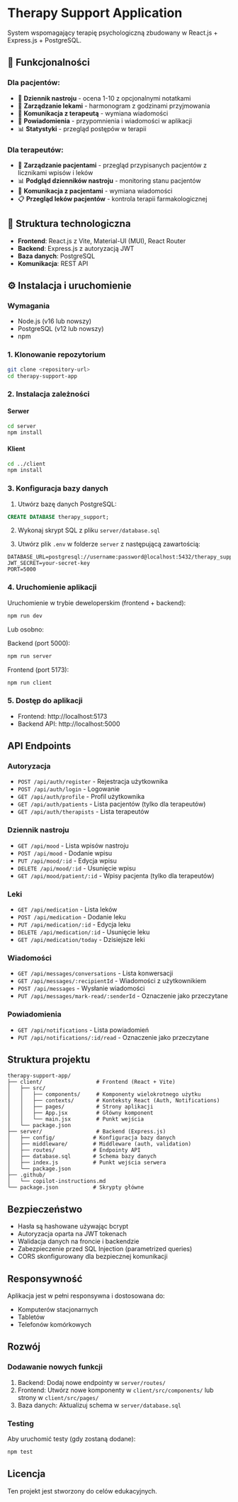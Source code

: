 # Therapy Support Application

System wspomagający terapię psychologiczną zbudowany w React.js + Express.js + PostgreSQL.

## 🎯 Funkcjonalności

### Dla pacjentów:
- 📝 **Dziennik nastroju** - ocena 1-10 z opcjonalnymi notatkami
- 💊 **Zarządzanie lekami** - harmonogram z godzinami przyjmowania  
- 💬 **Komunikacja z terapeutą** - wymiana wiadomości
- 🔔 **Powiadomienia** - przypomnienia i wiadomości w aplikacji
- 📊 **Statystyki** - przegląd postępów w terapii

### Dla terapeutów:
- 👥 **Zarządzanie pacjentami** - przegląd przypisanych pacjentów z licznikami wpisów i leków
- 📊 **Podgląd dzienników nastroju** - monitoring stanu pacjentów
- 💬 **Komunikacja z pacjentami** - wymiana wiadomości
- 📋 **Przegląd leków pacjentów** - kontrola terapii farmakologicznej

## 🚀 Struktura technologiczna

- **Frontend**: React.js z Vite, Material-UI (MUI), React Router
- **Backend**: Express.js z autoryzacją JWT
- **Baza danych**: PostgreSQL
- **Komunikacja**: REST API

## ⚙️ Instalacja i uruchomienie

### Wymagania
- Node.js (v16 lub nowszy)
- PostgreSQL (v12 lub nowszy)
- npm

### 1. Klonowanie repozytorium
```bash
git clone <repository-url>
cd therapy-support-app
```

### 2. Instalacja zależności

#### Serwer
```bash
cd server
npm install
```

#### Klient
```bash
cd ../client
npm install
```

### 3. Konfiguracja bazy danych

1. Utwórz bazę danych PostgreSQL:
```sql
CREATE DATABASE therapy_support;
```

2. Wykonaj skrypt SQL z pliku `server/database.sql`

3. Utwórz plik `.env` w folderze `server` z następującą zawartością:
```env
DATABASE_URL=postgresql://username:password@localhost:5432/therapy_support
JWT_SECRET=your-secret-key
PORT=5000
```

### 4. Uruchomienie aplikacji

Uruchomienie w trybie deweloperskim (frontend + backend):
```bash
npm run dev
```

Lub osobno:

Backend (port 5000):
```bash
npm run server
```

Frontend (port 5173):
```bash
npm run client
```

### 5. Dostęp do aplikacji
- Frontend: http://localhost:5173
- Backend API: http://localhost:5000

## API Endpoints

### Autoryzacja
- `POST /api/auth/register` - Rejestracja użytkownika
- `POST /api/auth/login` - Logowanie
- `GET /api/auth/profile` - Profil użytkownika
- `GET /api/auth/patients` - Lista pacjentów (tylko dla terapeutów)
- `GET /api/auth/therapists` - Lista terapeutów

### Dziennik nastroju
- `GET /api/mood` - Lista wpisów nastroju
- `POST /api/mood` - Dodanie wpisu
- `PUT /api/mood/:id` - Edycja wpisu
- `DELETE /api/mood/:id` - Usunięcie wpisu
- `GET /api/mood/patient/:id` - Wpisy pacjenta (tylko dla terapeutów)

### Leki
- `GET /api/medication` - Lista leków
- `POST /api/medication` - Dodanie leku
- `PUT /api/medication/:id` - Edycja leku
- `DELETE /api/medication/:id` - Usunięcie leku
- `GET /api/medication/today` - Dzisiejsze leki

### Wiadomości
- `GET /api/messages/conversations` - Lista konwersacji
- `GET /api/messages/:recipientId` - Wiadomości z użytkownikiem
- `POST /api/messages` - Wysłanie wiadomości
- `PUT /api/messages/mark-read/:senderId` - Oznaczenie jako przeczytane

### Powiadomienia
- `GET /api/notifications` - Lista powiadomień
- `PUT /api/notifications/:id/read` - Oznaczenie jako przeczytane

## Struktura projektu

```
therapy-support-app/
├── client/                 # Frontend (React + Vite)
│   ├── src/
│   │   ├── components/     # Komponenty wielokrotnego użytku
│   │   ├── contexts/       # Konteksty React (Auth, Notifications)
│   │   ├── pages/          # Strony aplikacji
│   │   ├── App.jsx         # Główny komponent
│   │   └── main.jsx        # Punkt wejścia
│   └── package.json
├── server/                 # Backend (Express.js)
│   ├── config/            # Konfiguracja bazy danych
│   ├── middleware/        # Middleware (auth, validation)
│   ├── routes/            # Endpointy API
│   ├── database.sql       # Schema bazy danych
│   ├── index.js           # Punkt wejścia serwera
│   └── package.json
├── .github/
│   └── copilot-instructions.md
└── package.json           # Skrypty główne
```

## Bezpieczeństwo

- Hasła są hashowane używając bcrypt
- Autoryzacja oparta na JWT tokenach
- Walidacja danych na froncie i backendzie
- Zabezpieczenie przed SQL Injection (parametrized queries)
- CORS skonfigurowany dla bezpiecznej komunikacji

## Responsywność

Aplikacja jest w pełni responsywna i dostosowana do:
- Komputerów stacjonarnych
- Tabletów
- Telefonów komórkowych

## Rozwój

### Dodawanie nowych funkcji

1. Backend: Dodaj nowe endpointy w `server/routes/`
2. Frontend: Utwórz nowe komponenty w `client/src/components/` lub strony w `client/src/pages/`
3. Baza danych: Aktualizuj schema w `server/database.sql`

### Testing

Aby uruchomić testy (gdy zostaną dodane):
```bash
npm test
```

## Licencja

Ten projekt jest stworzony do celów edukacyjnych.
